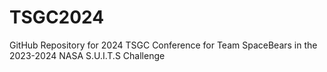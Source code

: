# TSGC2024
GitHub Repository for 2024 TSGC Conference for Team SpaceBears in the 2023-2024 NASA S.U.I.T.S Challenge
